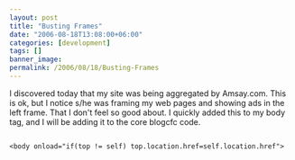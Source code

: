 ```yaml
---
layout: post
title: "Busting Frames"
date: "2006-08-18T13:08:00+06:00"
categories: [development]
tags: []
banner_image: 
permalink: /2006/08/18/Busting-Frames
---
```


I discovered today that my site was being aggregated by Amsay.com. This is ok, but I notice s/he was framing my web pages and showing ads in the left frame. That I don't feel so good about. I quickly added this to my body tag, and I will be adding it to the core blogcfc code.

<code>
&lt;body onload="if(top != self) top.location.href=self.location.href"&gt;
</code>